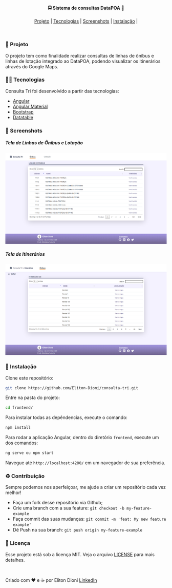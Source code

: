 <h4 align="center">
  <img src="" width="250px" /><br>
  <b>🚍 Sistema de consultas DataPOA 🚌</b>
</h4>

<p align="center">
  <a href="#-projeto">Projeto</a> |
  <a href="#-tecnologias">Tecnologias</a> |
  <a href="#-screenshots">Screenshots</a> |
  <a href="#-instalação">Instalação</a>   |
</p>

<br>

### 🚐 Projeto

O projeto tem como finalidade realizar consultas de linhas de ônibus e linhas de lotação integrado ao DataPOA, podendo visualizar os itinerários através do Google Maps.

### 👨‍💻 Tecnologias  

Consulta Tri foi desenvolvido a partir das tecnologias:

* [Angular](https://angular.io/)
* [Angular Material](https://material.angular.io/)
* [Bootstrap](https://getbootstrap.com/)
* [Datatable](https://datatables.net/)

### 📸 Screenshots

##### Tela de Linhas de Ônibus e Lotação

![telaInicial](./images/telaInicial.png)

##### Tela de Itinerários

![telaItinerarios](./images/telaItinerarios.png)

### 💾 Instalação

Clone este repositório:

```bash
git clone https://github.com/Eliton-Dioni/consulta-tri.git
```

Entre na pasta do projeto:

```bash
cd frontend/
```

Para instalar todas as depêndencias, execute o comando:

```bash
npm install
```

Para rodar a aplicação Angular, dentro do diretório `frontend`, execute um dos comandos:

```bash
ng serve ou npm start
```

Navegue até `http://localhost:4200/` em um navegador de sua preferência.

### ♻️ Contribuição

Sempre podemos nos aperfeiçoar, me ajude a criar um repositório cada vez melhor!

* Faça um fork desse repositório via Github;
* Crie uma branch com a sua feature: `git checkout -b my-feature-example`
* Faça commit das suas mudanças: `git commit -m 'feat: My new feature example'`
* Dê Push na sua branch: `git push origin my-feature-example`

### 📝 Licença

Esse projeto está sob a licença MIT. Veja o arquivo [LICENSE](./LICENSE.md) para mais detalhes.

</br>

Criado com ❤️ e ☕ por Eliton Dioni [LinkedIn](https://www.linkedin.com/in/eliton-dioni-9628a0104/)
